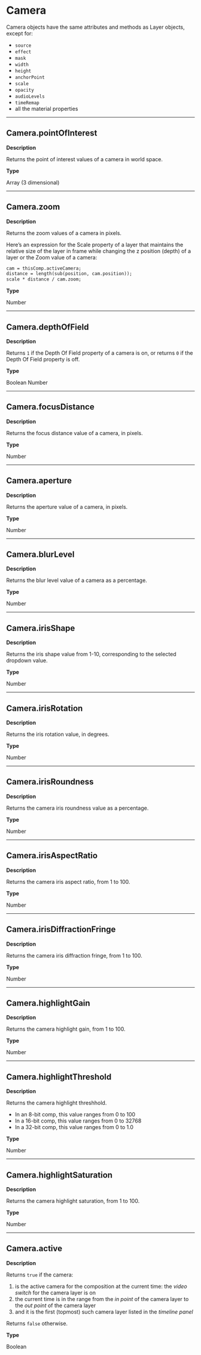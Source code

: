<a id="camera"></a>

# Camera

Camera objects have the same attributes and methods as Layer objects, except for:

* `source`
* `effect`
* `mask`
* `width`
* `height`
* `anchorPoint`
* `scale`
* `opacity`
* `audioLevels`
* `timeRemap`
* all the material properties

---

<a id="camera-pointofinterest"></a>

## Camera.pointOfInterest

**Description**

Returns the point of interest values of a camera in world space.

**Type**

Array (3 dimensional)

---

<a id="camera-zoom"></a>

## Camera.zoom

**Description**

Returns the zoom values of a camera in pixels.

Here’s an expression for the Scale property of a layer that maintains the relative size of the layer in frame while changing the z position (depth) of a layer or the Zoom value of a camera:

```default
cam = thisComp.activeCamera;
distance = length(sub(position, cam.position));
scale * distance / cam.zoom;
```

**Type**

Number

---

<a id="camera-depthoffield"></a>

## Camera.depthOfField

**Description**

Returns `1` if the Depth Of Field property of a camera is on, or returns `0` if the Depth Of Field property is off.

**Type**

Boolean Number

---

<a id="camera-focusdistance"></a>

## Camera.focusDistance

**Description**

Returns the focus distance value of a camera, in pixels.

**Type**

Number

---

<a id="camera-aperture"></a>

## Camera.aperture

**Description**

Returns the aperture value of a camera, in pixels.

**Type**

Number

---

<a id="camera-blurlevel"></a>

## Camera.blurLevel

**Description**

Returns the blur level value of a camera as a percentage.

**Type**

Number

---

<a id="camera-irisshape"></a>

## Camera.irisShape

**Description**

Returns the iris shape value from 1-10, corresponding to the selected dropdown value.

<!-- note: Value ``2`` is reserved for the divider. -->

**Type**

Number

---

<a id="camera-irisrotation"></a>

## Camera.irisRotation

**Description**

Returns the iris rotation value, in degrees.

**Type**

Number

---

<a id="camera-irisroundness"></a>

## Camera.irisRoundness

**Description**

Returns the camera iris roundness value as a percentage.

**Type**

Number

---

<a id="camera-irisaspectratio"></a>

## Camera.irisAspectRatio

**Description**

Returns the camera iris aspect ratio, from 1 to 100.

**Type**

Number

---

<a id="camera-irisdiffractionfringe"></a>

## Camera.irisDiffractionFringe

**Description**

Returns the camera iris diffraction fringe, from 1 to 100.

**Type**

Number

---

<a id="camera-highlightgain"></a>

## Camera.highlightGain

**Description**

Returns the camera highlight gain, from 1 to 100.

**Type**

Number

---

<a id="camera-highlightthreshold"></a>

## Camera.highlightThreshold

**Description**

Returns the camera highlight threshhold.

- In an 8-bit comp, this value ranges from 0 to 100
- In a 16-bit comp, this value ranges from 0 to 32768
- In a 32-bit comp, this value ranges from 0 to 1.0

**Type**

Number

---

<a id="camera-highlightsaturation"></a>

## Camera.highlightSaturation

**Description**

Returns the camera highlight saturation, from 1 to 100.

**Type**

Number

---

<a id="camera-active"></a>

## Camera.active

**Description**

Returns `true` if the camera:

1. is the active camera for the composition at the current time: the *video switch* for the camera layer is on
2. the current time is in the range from the *in point* of the camera layer to the *out point* of the camera layer
3. and it is the first (topmost) such camera layer listed in the *timeline panel*

Returns `false` otherwise.

**Type**

Boolean
